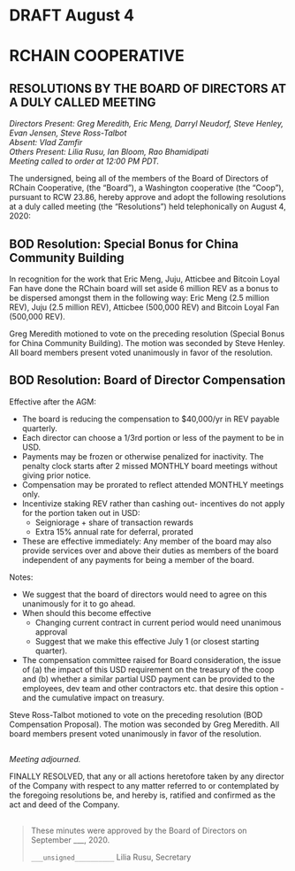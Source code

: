 # DRAFT August 4

# RCHAIN COOPERATIVE

## RESOLUTIONS BY THE BOARD OF DIRECTORS AT A DULY CALLED MEETING

*Directors Present: Greg Meredith, Eric Meng, Darryl Neudorf, Steve Henley, Evan Jensen, Steve Ross-Talbot* \
*Absent:  Vlad Zamfir* \
*Others Present:  Lilia Rusu, Ian Bloom, Rao Bhamidipati* \
*Meeting called to order at 12:00 PM PDT.*

The undersigned, being all of the members of the Board of Directors of RChain Cooperative, (the “Board”), a Washington cooperative (the “Coop”), pursuant to RCW 23.86, hereby approve and adopt the following resolutions at a duly called meeting (the “Resolutions”) held telephonically on August 4, 2020:

##

## BOD Resolution: Special Bonus for China Community Building 

In recognition for the work that Eric Meng, Juju, Atticbee and Bitcoin Loyal Fan have done the RChain board will set aside 6 million REV as a bonus to be dispersed amongst them in the following way: Eric Meng (2.5 million REV), Juju (2.5 million REV), Atticbee (500,000 REV) and Bitcoin Loyal Fan (500,000 REV).

Greg Meredith motioned to vote on the preceding resolution (Special Bonus for China Community Building). The motion was seconded by Steve Henley. All board members present voted unanimously in favor of the resolution.

## BOD Resolution: Board of Director Compensation


Effective after the AGM:
- The board is reducing the compensation to $40,000/yr in REV payable quarterly.
- Each director can choose a 1/3rd portion or less of the payment to be in USD.
- Payments may be frozen or otherwise penalized for inactivity. The penalty clock starts after 2 missed MONTHLY board meetings without giving prior notice.
- Compensation may be prorated to reflect attended MONTHLY meetings only.
- Incentivize staking REV rather than cashing out- incentives do not apply for the portion taken out in USD:
  - Seigniorage + share of transaction rewards
  - Extra 15% annual rate for deferral, prorated  
- These are effective immediately:
Any member of the board may also provide services over and above their duties as members of the board independent of any payments for being a member of the board.

Notes:
- We suggest that the board of directors would need to agree on this unanimously for it to go ahead.
- When should this become effective
  - Changing current contract in current period would need unanimous approval
  - Suggest that we make this effective July 1 (or closest starting quarter).
- The compensation committee raised for Board consideration, the issue of (a) the impact of this USD requirement on the treasury of the coop and (b) whether a similar partial USD payment can be provided to the employees, dev team and other contractors etc. that desire this option - and the cumulative impact on treasury.

Steve Ross-Talbot motioned to vote on the preceding resolution (BOD Compensation Proposal). The motion was seconded by Greg Meredith. All board members present voted unanimously in favor of the resolution.

##

*Meeting adjourned.*

FINALLY RESOLVED, that any or all actions heretofore taken by any director of the Company with respect to any matter referred to or contemplated by the foregoing resolutions be, and hereby is, ratified and confirmed as the act and deed of the Company.

##

>These minutes were approved by the Board of Directors on September ___, 2020.
>
> `___unsigned__________`
> Lilia Rusu, Secretary
